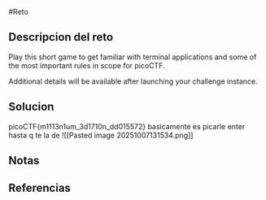 #Reto 
## Descripcion del reto
Play this short game to get familiar with terminal applications and some of the most important rules in scope for picoCTF.

Additional details will be available after launching your challenge instance.
## Solucion
picoCTF{m1113n1um_3d1710n_dd015572}
basicamente es picarle enter hasta q te la de
![[Pasted image 20251007131534.png]]
## Notas

## Referencias